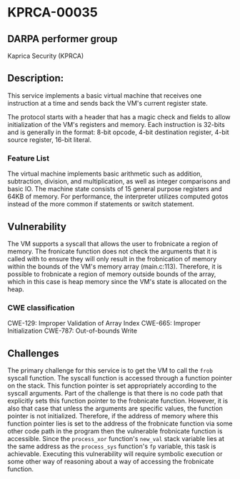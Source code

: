 # KPRCA-00035

## DARPA performer group
Kaprica Security (KPRCA)

## Description:

This service implements a basic virtual machine that receives one instruction
at a time and sends back the VM's current register state.

The protocol starts with a header that has a magic check and fields to allow
initialization of the VM's registers and memory. Each instruction is 32-bits
and is generally in the format: 8-bit opcode, 4-bit destination register, 4-bit
source register, 16-bit literal.

### Feature List

The virtual machine implements basic arithmetic such as addition, subtraction,
division, and multiplication, as well as integer comparisons and basic IO. The
machine state consists of 15 general purpose registers and 64KB of memory. For
performance, the interpreter utilizes computed gotos instead of the more common
if statements or switch statement.

## Vulnerability

The VM supports a syscall that allows the user to frobnicate a region of
memory.  The fronicate function does not check the arguments that it is called
with to ensure they will only result in the frobnication of memory within the
bounds of the VM's memory array (main.c:113). Therefore, it is possible to
frobnicate a region  of memory outside bounds of the array, which in this case
is heap memory since the VM's state is allocated on the heap.

### CWE classification
CWE-129: Improper Validation of Array Index
CWE-665: Improper Initialization
CWE-787: Out-of-bounds Write

## Challenges

The primary challenge for this service is to get the VM to call the `frob`
syscall function. The syscall function is accessed through a function pointer
on the stack. This function pointer is set appropriately according to the
syscall arguments. Part of the challenge is that there is no code path that
explicitly sets this function pointer to the frobnicate function. However, it
is also that case that unless the arguments are specific values, the function
pointer is not initialized. Therefore, if the address of memory where this
function pointer lies is set to the address of the frobnicate function via some
other code path in the program then the vulnerable frobnicate function is
accessible. Since the `process_xor` function's `new_val` stack variable lies at
the same address as the `process_sys` function's `fp` variable, this task is
achievable. Executing this vulnerability will require symbolic execution or
some other way of reasoning about a way of accessing the frobnicate function.
